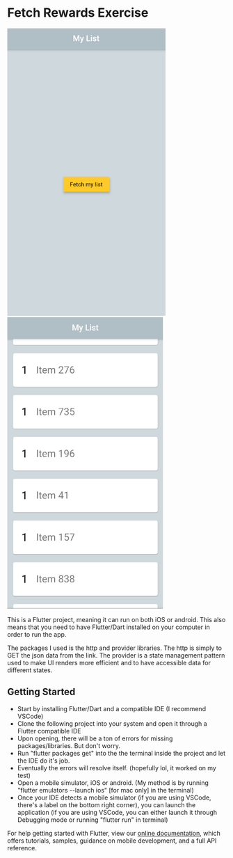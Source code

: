 # Fetch Rewards Exercise

![alt text](https://github.com/luggy-wuggy/company_challenge/blob/master/fetch_1.png?raw=true)
![alt text](https://github.com/luggy-wuggy/company_challenge/blob/master/fetch_2.png?raw=true)

This is a Flutter project, meaning it can run on both iOS or android. This also means that you need to have Flutter/Dart installed on your computer in order to run the app. 

The packages I used is the http and provider libraries.
The http is simply to GET the json data from the link.
The provider is a state management pattern used to make UI renders more efficient and to have accessible data for different states. 

## Getting Started
* Start by installing Flutter/Dart and a compatible IDE (I recommend VSCode)
* Clone the following project into your system and open it through a Flutter compatible IDE
* Upon opening, there will be a ton of errors for missing packages/libraries. But don't worry.
* Run "flutter packages get" into the the terminal inside the project and let the IDE do it's job.
* Eventually the errors will resolve itself. (hopefully lol, it worked on my test)
* Open a mobile simulator, iOS or android.
      (My method is by running "flutter emulators --launch ios" [for mac only] in the terminal)
* Once your IDE detects a mobile simulator (if you are using VSCode, there's a label on the bottom right corner), you can launch the application (if you are using VSCode, you can either launch it through Debugging mode or running "flutter run" in terminal)


For help getting started with Flutter, view our
[online documentation](https://flutter.dev/docs), which offers tutorials,
samples, guidance on mobile development, and a full API reference.
